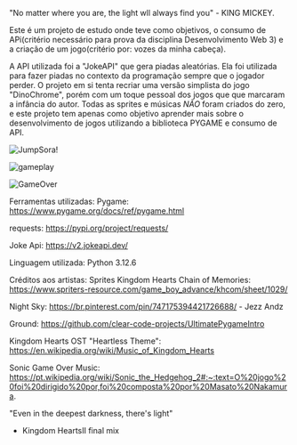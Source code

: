 "No matter where you are, the light wll always find you" - KING MICKEY.

Este é um projeto de estudo onde teve como objetivos, o consumo de APi(critério necessário para prova da disciplina Desenvolvimento Web 3) e
a criação de um jogo(critério por: vozes da minha cabeça).

A API utilizada foi a "JokeAPI" que gera piadas aleatórias.  Ela foi utilizada para fazer piadas no contexto da programação sempre que o jogador perder.
O projeto em si tenta recriar uma versão simplista  do jogo "DinoChrome", porém com um toque pessoal dos jogos que que marcaram a infância do autor.
Todas as sprites e músicas *NÃO* foram criados do zero, e este projeto tem apenas como objetivo aprender mais sobre o desenvolvimento de jogos utilizando a biblioteca PYGAME
e consumo de API.




![JumpSora!](https://github.com/user-attachments/assets/a3db24ce-4c3f-47b0-b047-82b914f19a1d)



![gameplay](https://github.com/user-attachments/assets/93c0ba50-47b3-4973-8572-714f98cada7a)




![GameOver](https://github.com/user-attachments/assets/69849d67-caf6-41b9-bd54-ecba17123722)








Ferramentas  utilizadas:
Pygame: https://www.pygame.org/docs/ref/pygame.html

requests: https://pypi.org/project/requests/

Joke Api: https://v2.jokeapi.dev/

Linguagem utilizada: Python 3.12.6








Créditos aos artistas:
Sprites Kingdom Hearts Chain of Memories: https://www.spriters-resource.com/game_boy_advance/khcom/sheet/1029/

Night Sky: https://br.pinterest.com/pin/747175394421726688/   - Jezz Andz

Ground: https://github.com/clear-code-projects/UltimatePygameIntro

Kingdom Hearts OST "Heartless Theme": https://en.wikipedia.org/wiki/Music_of_Kingdom_Hearts

Sonic Game Over Music: 
https://pt.wikipedia.org/wiki/Sonic_the_Hedgehog_2#:~:text=O%20jogo%20foi%20dirigido%20por,foi%20composta%20por%20Masato%20Nakamura.




"Even in the deepest darkness, there's light"
- Kingdom HeartsII final  mix







